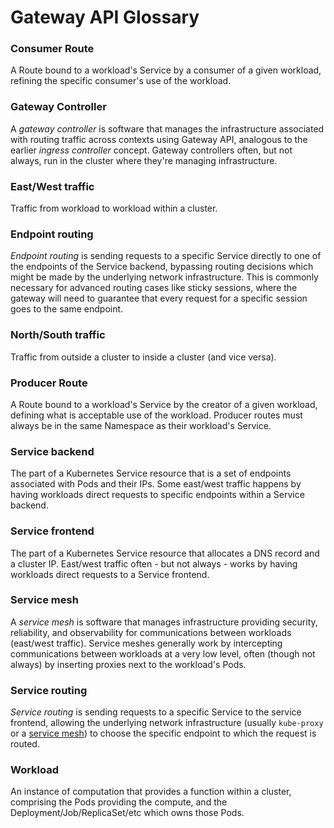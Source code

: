 # Gateway API Glossary

### Consumer Route

A Route bound to a workload's Service by a consumer of a given workload,
refining the specific consumer's use of the workload.

### Gateway Controller

A _gateway controller_ is software that manages the infrastructure associated
with routing traffic across contexts using Gateway API, analogous to the
earlier _ingress controller_ concept. Gateway controllers often, but not
always, run in the cluster where they're managing infrastructure.

### East/West traffic

Traffic from workload to workload within a cluster.

### Endpoint routing

_Endpoint routing_ is sending requests to a specific Service directly to one
of the endpoints of the Service backend, bypassing routing decisions which
might be made by the underlying network infrastructure. This is commonly
necessary for advanced routing cases like sticky sessions, where the gateway
will need to guarantee that every request for a specific session goes to the
same endpoint.

### North/South traffic

Traffic from outside a cluster to inside a cluster (and vice versa).

### Producer Route

A Route bound to a workload's Service by the creator of a given workload,
defining what is acceptable use of the workload. Producer routes must always
be in the same Namespace as their workload's Service.

### Service backend

The part of a Kubernetes Service resource that is a set of endpoints
associated with Pods and their IPs. Some east/west traffic happens by having
workloads direct requests to specific endpoints within a Service backend.

### Service frontend

The part of a Kubernetes Service resource that allocates a DNS record and a
cluster IP. East/west traffic often - but not always - works by having
workloads direct requests to a Service frontend.

### Service mesh

A _service mesh_ is software that manages infrastructure providing security,
reliability, and observability for communications between workloads (east/west
traffic). Service meshes generally work by intercepting communications between
workloads at a very low level, often (though not always) by inserting proxies
next to the workload's Pods.

### Service routing

_Service routing_ is sending requests to a specific Service to the service
frontend, allowing the underlying network infrastructure (usually `kube-proxy`
or a [service mesh](#service-mesh)) to choose the specific endpoint to which
the request is routed.

### Workload

An instance of computation that provides a function within a cluster,
comprising the Pods providing the compute, and the
Deployment/Job/ReplicaSet/etc which owns those Pods.
